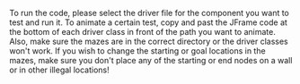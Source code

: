 To run the code, please select the driver file for the component you want to test and run it. To animate a certain test, copy and past the JFrame code at the bottom of each driver class in front of the path you want to animate. Also, make sure the mazes are in the correct directory or the driver classes won't work. If you wish to change the starting or goal locations in the mazes, make sure you don't place any of the starting or end nodes on a wall or in other illegal locations!